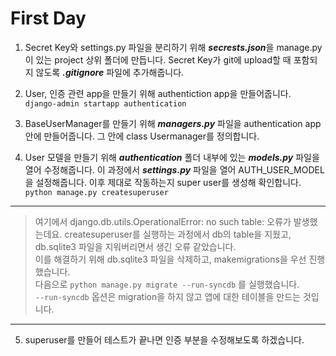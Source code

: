 # First Day

1. Secret Key와 settings.py 파일을 분리하기 위해 <b>*secrests.json*</b>을 manage.py이 있는 project 상위 폴더에 만듭니다. Secret Key가 git에 upload할 때 포함되지 않도록 <b>*.gitignore*</b> 파일에 추가해줍니다.

2. User, 인증 관련 app을 만들기 위해 authentiction app을 만들어줍니다.  
`django-admin startapp authentication`

3. BaseUserManager를 만들기 위해 <b>*managers.py*</b> 파일을 authentication app 안에 만들어줍니다. 그 안에 class Usermanager를 정의합니다.

4. User 모델을 만들기 위해 <b>*authentication*</b> 폴더 내부에 있는 <b>*models.py*</b> 파일을 열어 수정해줍니다. 이 과정에서 <b>*settings.py*</b> 파일을 열어 AUTH_USER_MODEL을 설정해줍니다. 이후 제대로 작동하는지 super user를 생성해 확인합니다.  
`python manage.py createsuperuser`

----
> 여기에서 django.db.utils.OperationalError: no such table: 오류가 발생했는데요. 
createsuperuser를 실행하는 과정에서 db의 table을 지웠고, db.sqlite3 파일을 지워버리면서 생긴 오류 같았습니다.  
이를 해결하기 위해 db.sqlite3 파일을 삭제하고, makemigrations을 우선 진행했습니다.  
다음으로 `python manage.py migrate --run-syncdb` 를 실행했습니다.  
`--run-syncdb` 옵션은 migration을 하지 않고 앱에 대한 테이블을 만드는 것입니다.
----

5. superuser를 만들어 테스트가 끝나면 인증 부분을 수정해보도록 하겠습니다.


